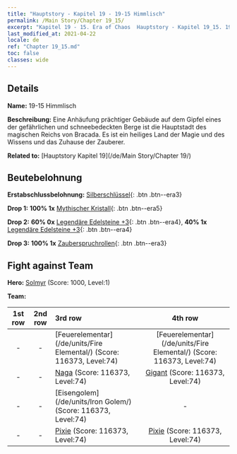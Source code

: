 ```yaml
---
title: "Hauptstory - Kapitel 19 - 19-15 Himmlisch"
permalink: /Main Story/Chapter 19_15/
excerpt: "Kapitel 19 - 15. Era of Chaos  Hauptstory - Kapitel 19_15. 19-15 Himmlisch"
last_modified_at: 2021-04-22
locale: de
ref: "Chapter 19_15.md"
toc: false
classes: wide
---
```


## Details

 **Name:** 19-15 Himmlisch

 **Beschreibung:** Eine Anhäufung prächtiger Gebäude auf dem Gipfel eines der gefährlichen und schneebedeckten Berge ist die Hauptstadt des magischen Reichs von Bracada. Es ist ein heiliges Land der Magie und des Wissens und das Zuhause der Zauberer.

 **Related to:** [Hauptstory Kapitel 19](/de/Main Story/Chapter 19/)

## Beutebelohnung

 **Erstabschlussbelohnung:** [Silberschlüssel](/ItemsDE/con_693/){: .btn .btn--era3}

 **Drop 1:** **100% 1x** [Mythischer Kristall](/ItemsDE/mat_66/){: .btn .btn--era5}

 **Drop 2:** **60% 0x** [Legendäre Edelsteine +3](/ItemsDE/mat_58/){: .btn .btn--era4}, **40% 1x** [Legendäre Edelsteine +3](/ItemsDE/mat_58/){: .btn .btn--era4}

 **Drop 3:** **100% 1x** [Zauberspruchrollen](/ItemsDE/con_694/){: .btn .btn--era3}


## Fight against Team
 **Hero:** [Solmyr](/de/heroes/Solmyr/) (Score: 1000, Level:1)

 **Team:**


  | 1st row | 2nd row | 3rd row | 4th row |
  |:----:|:----:|:----|:----:|
  | - | - | [Feuerelementar](/de/units/Fire Elemental/) (Score: 116373, Level:74)  | [Feuerelementar](/de/units/Fire Elemental/) (Score: 116373, Level:74)  |
  | - | - | [Naga](/de/units/Naga/) (Score: 116373, Level:74)  | [Gigant](/de/units/Giant/) (Score: 116373, Level:74)  |
  | - | - | [Eisengolem](/de/units/Iron Golem/) (Score: 116373, Level:74)  | - |
  | - | - | [Pixie](/de/units/Sprite/) (Score: 116373, Level:74)  | [Pixie](/de/units/Sprite/) (Score: 116373, Level:74)  |


